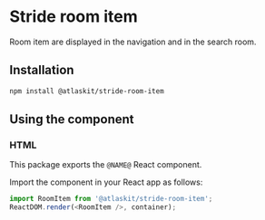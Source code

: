 # Stride room item

Room item are displayed in the navigation and in the search room.

## Installation

```sh
npm install @atlaskit/stride-room-item
```

## Using the component

### HTML

This package exports the `@NAME@` React component.

Import the component in your React app as follows:

```javascript
import RoomItem from '@atlaskit/stride-room-item';
ReactDOM.render(<RoomItem />, container);
```
